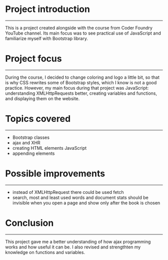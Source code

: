 # Project introduction
*** 
This is a project created alongside with the course from Coder Foundry YouTube channel. Its main focus was to see practical use of JavaScript and familiarize myself with Bootstrap library. 

# Project focus
***
During the course, I decided to change coloring and logo a little bit, so that is why CSS rewrites some of Bootstrap styles, which I know is not a good practice. However, my main focus during that project was JavaScript: understanding XMLHttpRequests better, creating variables and functions, and displaying them on the website. 

# Topics covered 
***
- Bootstrap classes
- ajax and XHR 
- creating HTML elements JavaScript
- appending elements

# Possible improvements
***
- instead of XMLHttpRequest there could be used fetch
- search, most and least used words and document stats should be invisible when you open a page and show only after the book is chosen

# Conclusion
***
This project gave me a better understanding of how ajax programming works and how useful it can be. I also revised and strengthten my knowledge on functions and variables. 
